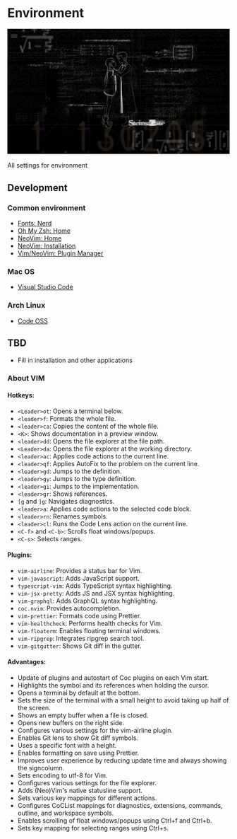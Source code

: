 # Environment

![image](./configs//code/back.jpeg)

All settings for environment

## Development

### Common environment

- [Fonts: Nerd](https://github.com/ryanoasis/nerd-fonts)
- [Oh My Zsh: Home](https://ohmyz.sh/)
- [NeoVim: Home](https://neovim.io/)
- [NeoVim: Installation](https://github.com/neovim/neovim/wiki/Installing-Neovim)
- [Vim/NeoVim: Plugin Manager](https://github.com/junegunn/vim-plug)

### Mac OS

- [Visual Studio Code](https://code.visualstudio.com/download)

### Arch Linux

- [Code OSS](https://archlinux.org/packages/community/x86_64/code/)

## TBD

- Fill in installation and other applications

### About VIM

#### Hotkeys:

- `<Leader>ot`: Opens a terminal below.
- `<leader>f`: Formats the whole file.
- `<leader>ca`: Copies the content of the whole file.
- `<K>`: Shows documentation in a preview window.
- `<leader>dd`: Opens the file explorer at the file path.
- `<Leader>da`: Opens the file explorer at the working directory.
- `<leader>ac`: Applies code actions to the current line.
- `<leader>qf`: Applies AutoFix to the problem on the current line.
- `<leader>gd`: Jumps to the definition.
- `<leader>gy`: Jumps to the type definition.
- `<leader>gi`: Jumps to the implementation.
- `<leader>gr`: Shows references.
- `[g` and `]g`: Navigates diagnostics.
- `<leader>a`: Applies code actions to the selected code block.
- `<leader>rn`: Renames symbols.
- `<leader>cl`: Runs the Code Lens action on the current line.
- `<C-f>` and `<C-b>`: Scrolls float windows/popups.
- `<C-s>`: Selects ranges.

#### Plugins:

- `vim-airline`: Provides a status bar for Vim.
- `vim-javascript`: Adds JavaScript support.
- `typescript-vim`: Adds TypeScript syntax highlighting.
- `vim-jsx-pretty`: Adds JS and JSX syntax highlighting.
- `vim-graphql`: Adds GraphQL syntax highlighting.
- `coc.nvim`: Provides autocompletion.
- `vim-prettier`: Formats code using Prettier.
- `vim-healthcheck`: Performs health checks for Vim.
- `vim-floaterm`: Enables floating terminal windows.
- `vim-ripgrep`: Integrates ripgrep search tool.
- `vim-gitgutter`: Shows Git diff in the gutter.

#### Advantages:

- Update of plugins and autostart of Coc plugins on each Vim start.
- Highlights the symbol and its references when holding the cursor.
- Opens a terminal by default at the bottom.
- Sets the size of the terminal with a small height to avoid taking up half of the screen.
- Shows an empty buffer when a file is closed.
- Opens new buffers on the right side.
- Configures various settings for the vim-airline plugin.
- Enables Git lens to show Git diff symbols.
- Uses a specific font with a height.
- Enables formatting on save using Prettier.
- Improves user experience by reducing update time and always showing the signcolumn.
- Sets encoding to utf-8 for Vim.
- Configures various settings for the file explorer.
- Adds (Neo)Vim's native statusline support.
- Sets various key mappings for different actions.
- Configures CoCList mappings for diagnostics, extensions, commands, outline, and workspace symbols.
- Enables scrolling of float windows/popups using Ctrl+f and Ctrl+b.
- Sets key mapping for selecting ranges using Ctrl+s.
